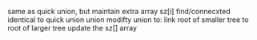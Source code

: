 same as quick union, but maintain extra array sz[i]
find/connecxted identical to quick union
union modifty union to:
link root of smaller tree to root of larger tree
update the sz[] array
